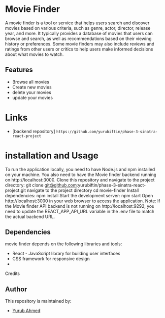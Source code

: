 # Movie Finder
A movie finder is a tool or service that helps users search and discover movies based on various criteria, such as genre, actor, director, release year, and more.
 It typically provides a database of movies that users can browse and search, as well as recommendations based on their viewing history or preferences.
 Some movie finders may also include reviews and ratings from other users or critics to help users make informed decisions about what movies to watch.
## Features
 - Browse all movies
 - Create new movies
- delete your movies
- update your movies
# Links
  - [backend repository] `https://github.com/yurubiftin/phase-3-sinatra-react-project`
# installation and Usage
To run the application locally, you need to have Node.js and npm installed on your machine.
 You also need to have the Movie finder backend running on http://localhost:3000.
Clone this repository and navigate to the project directory:
      git clone git@github.com:yurubiftin/phase-3-sinatra-react-project.git
 navigate to the project directory
    cd movie-finder
Install dependencies:
     npm install
Start the development server:
    npm start
 Open http://localhost:3000 in your web browser to access the application.
Note: If the Movie finder  API backend is not running on http://localhost:9292, you need to update the REACT_APP_API_URL variable in the .env file to match the actual backend URL.
## Dependencies
movie finder depends on the following libraries and tools:
- React - JavaScript library for building user interfaces
- CSS framework for responsive design
-
Credits
## Author
This repository is maintained by:
- [Yurub Ahmed](https://github.com/sumeyahajji)